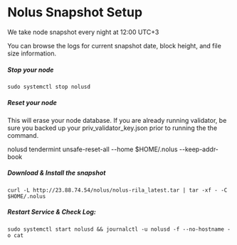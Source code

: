 # Nolus Snapshot Setup
We take node snapshot every night at 12:00 UTC+3

You can browse the logs for current snapshot date, block height, and file size information.


##### Stop your node
`sudo systemctl stop nolusd`
##### Reset your node
This will erase your node database. If you are already running validator, be sure you backed up your priv_validator_key.json prior to running the the command.

nolusd tendermint unsafe-reset-all --home $HOME/.nolus --keep-addr-book
##### Download & Install the snapshot
`curl -L http://23.88.74.54/nolus/nolus-rila_latest.tar | tar -xf - -C $HOME/.nolus `
##### Restart Service & Check Log:
`sudo systemctl start nolusd && journalctl -u nolusd -f --no-hostname -o cat`
